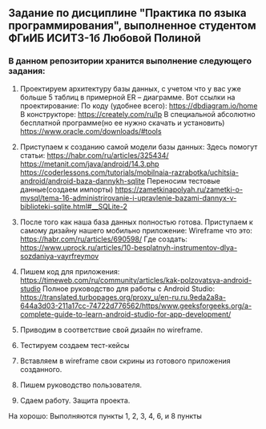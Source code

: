 ## Задание по дисциплине "Практика по языка программирования", выполненное студентом ФГиИБ ИСИТ3-1б Любовой Полиной

### В данном репозитории хранится выполнение следующего задания:

1.	Проектируем архитектуру базы данных, с учетом что у вас уже больше 5 таблиц в примерной ER – диаграмме.
    Вот ссылки на проектирование:
        По коду (удобнее всего):
            https://dbdiagram.io/home
        В конструкторе:
            https://creately.com/ru/lp
            В специальной абсолютно бесплатной программе(но ее нужно скачать и установить) https://www.oracle.com/downloads/#tools

2.	Приступаем к созданию самой модели базы данных:
        Здесь помогут статьи:
            https://habr.com/ru/articles/325434/
            https://metanit.com/java/android/14.3.php
            https://coderlessons.com/tutorials/mobilnaia-razrabotka/uchitsia-android/android-baza-dannykh-sqlite
        Переносим тестовые данные(создаем импорты)
            https://zametkinapolyah.ru/zametki-o-mysql/tema-16-administrirovanie-i-upravlenie-bazami-dannyx-v-biblioteki-sqlite.html#__SQLite-2

3.	После того как наша база данных полностью готова. Приступаем к самому дизайну нашего мобильно приложение:
    Wireframe что это: 
        https://habr.com/ru/articles/690598/
    Где создать:
        https://www.uprock.ru/articles/10-besplatnyh-instrumentov-dlya-sozdaniya-vayrfreymov

4.	Пишем код для приложения:
    https://timeweb.com/ru/community/articles/kak-polzovatsya-android-studio
    Полное руководство для работы с Android Studio:
        https://translated.turbopages.org/proxy_u/en-ru.ru.9eda2a8a-644a3d03-211a17cc-74722d776562/https/www.geeksforgeeks.org/a-complete-guide-to-learn-android-studio-for-app-development/

5.	Приводим в соответствие свой дизайн по wireframe.

6.	Тестируем создаем тест-кейсы

7.	Вставляем в wireframe свои скрины из готового приложения созданного.

8.	Пишем руководство пользователя. 

9.	Сдаем работу. Защита проекта.

На хорошо:
Выполняются пункты 1, 2, 3, 4, 6, и 8 пункты
